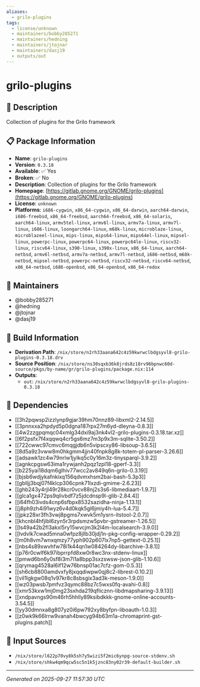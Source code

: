 ```yaml
---
aliases:
  - grilo-plugins
tags:
  - license/unknown
  - maintainers/bobby285271
  - maintainers/hedning
  - maintainers/jtojnar
  - maintainers/dasj19
  - outputs/out
---
```


# grilo-plugins

## 📝 Description

Collection of plugins for the Grilo framework

## 📋 Package Information

- **Name**: `grilo-plugins`
- **Version**: `0.3.18`
- **Available**: ✅ Yes
- **Broken**: ✅ No
- **Description**: Collection of plugins for the Grilo framework
- **Homepage**: [https://gitlab.gnome.org/GNOME/grilo-plugins](https://gitlab.gnome.org/GNOME/grilo-plugins)
- **License**: `unknown`
- **Platforms**: `i686-cygwin`, `x86_64-cygwin`, `x86_64-darwin`, `aarch64-darwin`, `i686-freebsd`, `x86_64-freebsd`, `aarch64-freebsd`, `x86_64-solaris`, `aarch64-linux`, `armv5tel-linux`, `armv6l-linux`, `armv7a-linux`, `armv7l-linux`, `i686-linux`, `loongarch64-linux`, `m68k-linux`, `microblaze-linux`, `microblazeel-linux`, `mips-linux`, `mips64-linux`, `mips64el-linux`, `mipsel-linux`, `powerpc-linux`, `powerpc64-linux`, `powerpc64le-linux`, `riscv32-linux`, `riscv64-linux`, `s390-linux`, `s390x-linux`, `x86_64-linux`, `aarch64-netbsd`, `armv6l-netbsd`, `armv7a-netbsd`, `armv7l-netbsd`, `i686-netbsd`, `m68k-netbsd`, `mipsel-netbsd`, `powerpc-netbsd`, `riscv32-netbsd`, `riscv64-netbsd`, `x86_64-netbsd`, `i686-openbsd`, `x86_64-openbsd`, `x86_64-redox`
## 👥 Maintainers

- @bobby285271
- @hedning
- @jtojnar
- @dasj19


## 🔧 Build Information

- **Derivation Path**: `/nix/store/n2rh33aana642c4z59kwrwclbdgsyvl8-grilo-plugins-0.3.18.drv`
- **Source Position**: `/nix/store/ns30sqxb36k8jrds8z18rv96bpnwc60d-source/pkgs/by-name/gr/grilo-plugins/package.nix:114`
- **Outputs**:
  - `out`:  `/nix/store/n2rh33aana642c4z59kwrwclbdgsyvl8-grilo-plugins-0.3.18`

## 🔗 Dependencies

- [[3h2pqwsp2izzlynp9gjar39hm70nnz89-libxml2-2.14.5]]
- [[3pnnxxa2hpdyd5p0dgna187rpx27m6yd-dleyna-0.8.3]]
- [[4w2zzgpqmqc04xmlg34dxi9aj3nk4vl2-grilo-plugins-0.3.18.tar.xz]]
- [[6f2psfx7f4xqqwq4cr5gs6mz7m3p9x3m-sqlite-3.50.2]]
- [[722cwwc97cmvc6mqgjdb6n5vipscxy86-libsoup-3.6.5]]
- [[8d5a9z3vww8m0hkgmm4jjn40fnpk8g8k-totem-pl-parser-3.26.6]]
- [[adsawk1zc4w79nrlw1jylkq5c0y16m3z-tinysparql-3.9.2]]
- [[agnkcpgsw63ima1rywjanh2pqz1zpl18-gperf-3.3]]
- [[b225yai18dqm6glhiv77wcc2av849q6n-grilo-0.3.19]]
- [[bjsb6wdjykafnkixq156qdvmxhsm2bai-bash-5.3p3]]
- [[gblljj3bqj07f4klcp306cpnk71lxzdi-gmime-2.6.23]]
- [[ghb243y4rjl49r28kcr0vcv88nj2s3s6-libmediaart-1.9.7]]
- [[glca1gx472ps9qlivbdf7z5jdcdnsp9l-glib-2.84.4]]
- [[i64fh03ivds4cnp6sfbpx8532sazidha-ninja-1.13.1]]
- [[j8ph9zh4i91wyz6v4d0kqk5gl6jmiy4h-lua-5.4.7]]
- [[jpkz28xr3fh3vwj8pgms7xwvk5m1ysrn-itstool-2.0.7]]
- [[khcnbl4hfjibl6zyn5r3rpdsmzw5pvbr-gstreamer-1.26.5]]
- [[ls49a42b2fl3akxl5ry15wvcjm3k2l4m-localsearch-3.9.0]]
- [[lvdvlk7cwad5mna0wfpz8jllb30jdj1n-pkg-config-wrapper-0.29.2]]
- [[m0h8vm7wnxqmzy77yph902p607lx7np5-gettext-0.25.1]]
- [[nbs4s89xwvhfw78i1k44qn1w084264dy-libarchive-3.8.1]]
- [[p76r0cwlf6k97ibprrpfd8xw0r8wc3nx-stdenv-linux]]
- [[pmwd6bn6y0sf8i3m7l1a8bpp3sxzswsw-json-glib-1.10.6]]
- [[qrymag4528al6if12w76bnsp01ac7cfz-gom-0.5.3]]
- [[sh6cb8800amdvxfy8jxqqdiwpw0qj8c2-librest-0.10.2]]
- [[vil1lgkgw08q1v97kr8c8sbsgix3ad3k-meson-1.9.0]]
- [[wz03pwsb7pmfvz3qymc88bz7c5wxs0fq-avahi-0.8]]
- [[xmr53kxw1mj0mg23sxhda219qflicznn-libdmapsharing-3.9.13]]
- [[xndpavngs90m46rh5hhlly89ksibdkkk-gnome-online-accounts-3.54.5]]
- [[yy30dmnxa8g807yz0i6pw792xy8byfpn-liboauth-1.0.3]]
- [[z0wk9k66lrrw9vanah4bwcyg94b63m1a-chromaprint-gst-plugins.patch]]

## 📁 Input Sources

- `/nix/store/l622p70vy8k5sh7y5wizi5f2mic6ynpg-source-stdenv.sh`
- `/nix/store/shkw4qm9qcw5sc5n1k5jznc83ny02r39-default-builder.sh`

---
*Generated on 2025-09-27 11:57:30 UTC*
